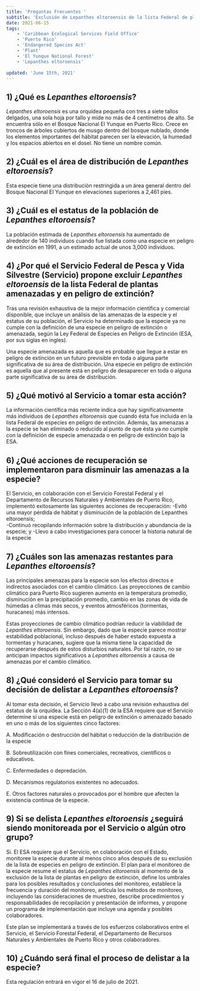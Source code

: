 ```yaml
---
title: 'Preguntas Frecuentes '
subtitle: 'Exclusión de Lepanthes eltoroensis de la lista Federal de plantas amenazadas y en peligro de extinción '
date: 2021-06-15
tags:
    - 'Caribbean Ecological Services Field Office'
    - 'Puerto Rico'
    - 'Endangered Species Act'
    - 'Plant'
    - 'El Yunque National Forest'
    - 'Lepanthes eltoroensis'
    
updated: 'June 15th, 2021'
---
```


## 1)  ¿Qué es _Lepanthes eltoroensis_? 

_Lepanthes eltoroensis_ es una orquídea pequeña con tres a siete tallos delgados, una sola hoja por tallo y mide no más de 4 centímetros de alto.  Se encuentra sólo en el Bosque Nacional El Yunque en Puerto Rico.  Crece en troncos de árboles cubiertos de musgo dentro del bosque nublado, donde los elementos importantes del hábitat parecen ser la elevación, la humedad y los espacios abiertos en el dosel.  No tiene un nombre común. 

## 2)  ¿Cuál es el área de distribución de _Lepanthes eltoroensis_? 

Esta especie tiene una distribución restringida a un área general dentro del Bosque Nacional El Yunque en elevaciones superiores a 2,461 pies. 

## 3)  ¿Cuál es el estatus de la población de _Lepanthes eltoroensis_? 

La población estimada de _Lepanthes eltoroensis_ ha aumentado de alrededor de 140 individuos cuando fue listada como una especie en peligro de extinción en 1991, a un estimado actual de unos 3,000 individuos. 

## 4)  ¿Por qué el Servicio Federal de Pesca y Vida Silvestre (Servicio) propone excluir _Lepanthes eltoroensis_ de la lista Federal de plantas amenazadas y en peligro de extinción? 

Tras una revisión exhaustiva de la mejor información científica y comercial disponible, que incluye un análisis de las amenazas de la especie y el estatus de su población, el Servicio ha determinado que la especie ya no cumple con la definición de una especie en peligro de extinción o amenazada, según la Ley Federal de Especies en Peligro de Extinción (ESA, por sus siglas en ingles). 

Una especie amenazada es aquella que es probable que llegue a estar en peligro de extinción en un futuro previsible en toda o alguna parte significativa de su área de distribución. Una especie en peligro de extinción es aquella que al presente está en peligro de desaparecer en toda o alguna parte significativa de su área de distribución. 

## 5)  ¿Qué motivó al Servicio a tomar esta acción? 

La información científica más reciente indica que hay significativamente más individuos de _Lepanthes eltoroensis_ que cuando ésta fue incluida en la lista Federal de especies en peligro de extinción.  Además, las amenazas a la especie se han eliminado o reducido al punto de que ésta ya no cumple con la definición de especie amenazada o en peligro de extinción bajo la ESA. 

## 6)  ¿Qué acciones de recuperación se implementaron para disminuir las amenazas a la especie? 

El Servicio, en colaboración con el Servicio Forestal Federal y el Departamento de Recursos Naturales y Ambientales de Puerto Rico, implementó exitosamente las siguientes acciones de recuperación:
-Evitó una mayor pérdida de hábitat y disminución de la población de Lepanthes eltoroensis;  
-Continuó recopilando información sobre la distribución y abundancia de la especie; y 
-Llevo a cabo investigaciones para conocer la historia natural de la especie  

## 7)  ¿Cuáles son las amenazas restantes para _Lepanthes eltoroensis_?  

Las principales amenazas para la especie son los efectos directos e indirectos asociados con el cambio climático.  Las proyecciones de cambio climático para Puerto Rico sugieren aumento en la temperatura promedio, disminución en la precipitación promedio, cambio en las zonas de vida de húmedas a climas más secos, y eventos atmosféricos (tormentas, huracanes) más intensos. 

Estas proyecciones de cambio climático podrían reducir la viabilidad de _Lepanthes eltoroensis_.  Sin embargo, dado que la especie parece mostrar estabilidad poblacional, incluso después de haber estado expuesta a tormentas y huracanes, sugiere que la misma tiene la capacidad de recuperarse después de estos disturbios naturales.  Por tal razón, no se anticipan impactos significativos a _Lepanthes eltoroensis_ a causa de amenazas por el cambio climático. 

## 8)  ¿Qué consideró el Servicio para tomar su decisión de delistar a _Lepanthes eltoroensis_? 

Al tomar esta decisión, el Servicio llevó a cabo una revisión exhaustiva del estatus de la orquídea.  La Sección 4(a)(1) de la ESA requiere que el Servicio determine si una especie está en peligro de extinción o amenazado basado en uno o más de los siguientes cinco factores: 

A. Modificación o destrucción del hábitat o reducción de la distribución de la especie  

B. Sobreutilización con fines comerciales, recreativos, científicos o educativos. 

C. Enfermedades o depredación.

D. Mecanismos regulatorios existentes no adecuados. 

E. Otros factores naturales o provocados por el hombre que afecten la existencia continua de la especie. 

## 9)  Si se delista _Lepanthes eltoroensis_ ¿seguirá siendo monitoreada por el Servicio o algún otro grupo? 

Si.  El ESA requiere que el Servicio, en colaboración con el Estado, monitoree la especie durante al menos cinco años después de su exclusión de la lista de especies en peligro de extinción.  El plan para el monitoreo de la especie resume el estatus de _Lepanthes eltoroensis_ al momento de la exclusión de la lista de plantas en peligro de extinción, define los umbrales para los posibles resultados y conclusiones del monitoreo, establece la frecuencia y duración del monitoreo, articula los métodos de monitoreo, incluyendo las consideraciones de muestreo, describe procedimientos y responsabilidades de recopilación y presentación de informes, y propone un programa de implementación que incluye una agenda y posibles colaboradores.

Este plan se implementará a través de los esfuerzos colaborativos entre el Servicio, el Servicio Forestal Federal, el Departamento de Recursos Naturales y Ambientales de Puerto Rico y otros colaboradores. 

## 10)  ¿Cuándo será final el proceso de delistar a la especie? 

Esta regulación entrará en vigor el 16 de julio de 2021. 
